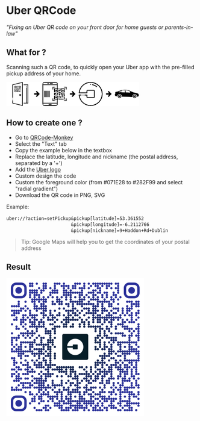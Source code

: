 ﻿Uber QRCode
===========

*"Fixing an Uber QR code on your front door for home guests or parents-in-law"*

## What for ?

Scanning such a QR code, to quickly open your Uber app with the pre-filled pickup address of your home.

![What for logo](./doc/whatfor.png)

## How to create one ?

* Go to [QRCode-Monkey](https://www.qrcode-monkey.com/)
* Select the "Text" tab
* Copy the example below in the textbox
* Replace the latitude, longitude and nickname (the postal address, separated by a '+')
* Add the [Uber logo](./logo/uber-qr-logo.png)
* Custom design the code
* Custom the foreground color (from #071E28 to #282F99 and select "radial gradient")
* Download the QR code in PNG, SVG

Example:

```
uber://?action=setPickup&pickup[latitude]=53.361552
                        &pickup[longitude]=-6.2112766
                        &pickup[nickname]=9+Haddon+Rd+Dublin
```

> Tip: Google Maps will help you to get the coordinates of your postal address

## Result

![QR result image](./doc/qr-result.png)
